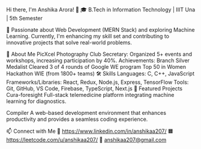Hi there, I'm Anshika Arora! 👋
🎓 B.Tech in Information Technology | IIIT Una | 5th Semester

🌟 Passionate about Web Development (MERN Stack) and exploring Machine Learning. Currently, I'm enhancing my skill set and contributing to innovative projects that solve real-world problems.

🌱 About Me
PicXcel Photography Club Secretary: Organized 5+ events and workshops, increasing participation by 40%.
Achievements:
Branch Silver Medalist
Cleared 3 of 4 rounds of Google WE program
Top 50 in Women Hackathon WIE (from 1800+ teams)
🛠️ Skills
Languages: C, C++, JavaScript
Frameworks/Libraries: React, Redux, Node.js, Express, TensorFlow
Tools: Git, GitHub, VS Code, Firebase, TypeScript, Next.js
🚀 Featured Projects
Cura-foresight
Full-stack telemedicine platform integrating machine learning for diagnostics.

Compiler
A web-based development environment that enhances productivity and provides a seamless coding experience.

📫 Connect with Me
🔗 https://www.linkedin.com/in/anshikaa207/
🟧 https://leetcode.com/u/anshikaa207/
📧 anshikaa207@gmail.com
